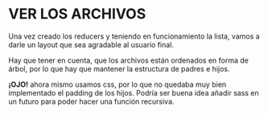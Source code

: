 # VER LOS ARCHIVOS

Una vez creado los reducers y teniendo en funcionamiento la lista, vamos a darle un layout que sea agradable al usuario final.

Hay que tener en cuenta, que los archivos están ordenados en forma de árbol, por lo que hay que mantener la estructura de padres e hijos.

**¡OJO!** ahora mismo usamos css, por lo que no quedaba muy bien implementado el padding de los hijos. Podría ser buena idea añadir sass en un futuro para poder hacer una función recursiva.
